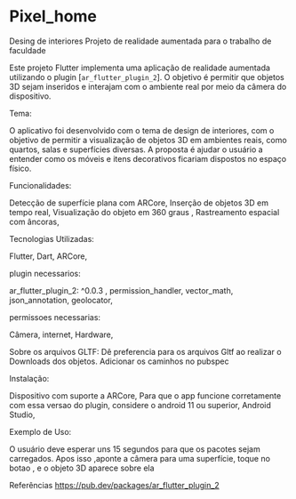 # Pixel_home
Desing de interiores 
Projeto de realidade aumentada para o trabalho de faculdade 

Este projeto Flutter implementa uma aplicação de realidade aumentada  utilizando o plugin [`ar_flutter_plugin_2`]. O objetivo é permitir que objetos 3D sejam inseridos e interajam com o ambiente real por meio da câmera do dispositivo.


Tema:

O aplicativo foi desenvolvido com o tema de design de interiores, com o objetivo de permitir a visualização de objetos 3D em ambientes reais, como quartos, salas e superfícies diversas. A proposta é ajudar o usuário a entender como os móveis e itens decorativos ficariam dispostos no espaço físico.


Funcionalidades:

Detecção de superfície plana com ARCore,
Inserção de objetos 3D em tempo real,
Visualização do objeto em 360 graus ,
Rastreamento espacial com âncoras,


Tecnologias Utilizadas:

Flutter,
Dart,
ARCore,


plugin necessarios:

ar_flutter_plugin_2: ^0.0.3 ,
permission_handler,
vector_math,
json_annotation,
geolocator,


permissoes necessarias:

Câmera,
internet,
Hardware,

Sobre os arquivos GLTF: 
Dê preferencia para os arquivos Gltf ao realizar o Downloads dos objetos. 
Adicionar os caminhos no pubspec 


Instalação:

Dispositivo com suporte a ARCore,
Para que o app funcione corretamente com essa versao do plugin, considere o android 11 ou superior,
Android Studio,


Exemplo de Uso:

O usuário deve esperar uns 15 segundos para que os pacotes sejam carregados. Apos isso ,aponte a câmera para uma superfície, toque no botao , e o objeto 3D aparece sobre ela


Referências
https://pub.dev/packages/ar_flutter_plugin_2
